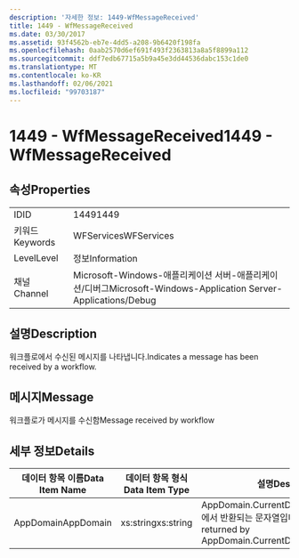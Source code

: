 ```yaml
---
description: '자세한 정보: 1449-WfMessageReceived'
title: 1449 - WfMessageReceived
ms.date: 03/30/2017
ms.assetid: 93f4562b-eb7e-4dd5-a208-9b6420f198fa
ms.openlocfilehash: 0aab2570d6ef691f493f2363813a8a5f8899a112
ms.sourcegitcommit: ddf7edb67715a5b9a45e3dd44536dabc153c1de0
ms.translationtype: MT
ms.contentlocale: ko-KR
ms.lasthandoff: 02/06/2021
ms.locfileid: "99703187"
---
```

# <a name="1449---wfmessagereceived"></a><span data-ttu-id="d40b5-103">1449 - WfMessageReceived</span><span class="sxs-lookup"><span data-stu-id="d40b5-103">1449 - WfMessageReceived</span></span>

## <a name="properties"></a><span data-ttu-id="d40b5-104">속성</span><span class="sxs-lookup"><span data-stu-id="d40b5-104">Properties</span></span>  
  
|||  
|-|-|  
|<span data-ttu-id="d40b5-105">ID</span><span class="sxs-lookup"><span data-stu-id="d40b5-105">ID</span></span>|<span data-ttu-id="d40b5-106">1449</span><span class="sxs-lookup"><span data-stu-id="d40b5-106">1449</span></span>|  
|<span data-ttu-id="d40b5-107">키워드</span><span class="sxs-lookup"><span data-stu-id="d40b5-107">Keywords</span></span>|<span data-ttu-id="d40b5-108">WFServices</span><span class="sxs-lookup"><span data-stu-id="d40b5-108">WFServices</span></span>|  
|<span data-ttu-id="d40b5-109">Level</span><span class="sxs-lookup"><span data-stu-id="d40b5-109">Level</span></span>|<span data-ttu-id="d40b5-110">정보</span><span class="sxs-lookup"><span data-stu-id="d40b5-110">Information</span></span>|  
|<span data-ttu-id="d40b5-111">채널</span><span class="sxs-lookup"><span data-stu-id="d40b5-111">Channel</span></span>|<span data-ttu-id="d40b5-112">Microsoft-Windows-애플리케이션 서버-애플리케이션/디버그</span><span class="sxs-lookup"><span data-stu-id="d40b5-112">Microsoft-Windows-Application Server-Applications/Debug</span></span>|  
  
## <a name="description"></a><span data-ttu-id="d40b5-113">설명</span><span class="sxs-lookup"><span data-stu-id="d40b5-113">Description</span></span>  

 <span data-ttu-id="d40b5-114">워크플로에서 수신된 메시지를 나타냅니다.</span><span class="sxs-lookup"><span data-stu-id="d40b5-114">Indicates a message has been received by a workflow.</span></span>  
  
## <a name="message"></a><span data-ttu-id="d40b5-115">메시지</span><span class="sxs-lookup"><span data-stu-id="d40b5-115">Message</span></span>  

 <span data-ttu-id="d40b5-116">워크플로가 메시지를 수신함</span><span class="sxs-lookup"><span data-stu-id="d40b5-116">Message received by workflow</span></span>  
  
## <a name="details"></a><span data-ttu-id="d40b5-117">세부 정보</span><span class="sxs-lookup"><span data-stu-id="d40b5-117">Details</span></span>  
  
|<span data-ttu-id="d40b5-118">데이터 항목 이름</span><span class="sxs-lookup"><span data-stu-id="d40b5-118">Data Item Name</span></span>|<span data-ttu-id="d40b5-119">데이터 항목 형식</span><span class="sxs-lookup"><span data-stu-id="d40b5-119">Data Item Type</span></span>|<span data-ttu-id="d40b5-120">설명</span><span class="sxs-lookup"><span data-stu-id="d40b5-120">Description</span></span>|  
|--------------------|--------------------|-----------------|  
|<span data-ttu-id="d40b5-121">AppDomain</span><span class="sxs-lookup"><span data-stu-id="d40b5-121">AppDomain</span></span>|<span data-ttu-id="d40b5-122">xs:string</span><span class="sxs-lookup"><span data-stu-id="d40b5-122">xs:string</span></span>|<span data-ttu-id="d40b5-123">AppDomain.CurrentDomain.FriendlyName에서 반환되는 문자열입니다.</span><span class="sxs-lookup"><span data-stu-id="d40b5-123">The string returned by AppDomain.CurrentDomain.FriendlyName.</span></span>|
